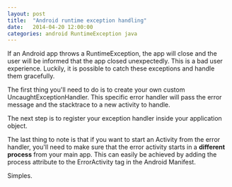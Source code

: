 ```yaml
---
layout: post
title:  "Android runtime exception handling"
date:   2014-04-20 12:00:00
categories: android RuntimeException java
---
```

If an Android app throws a RuntimeException, the app will close and the user will be informed that the app closed unexpectedly. This is a bad user experience. Luckily, it is possible to catch these exceptions and handle them gracefully.

The first thing you'll need to do is to create your own custom UncaughtExceptionHandler. This specific error handler will pass the error message and the stacktrace to a new activity to handle.

<script src="https://gist.github.com/AesSedai101/ca81c6bdc0b97fce5e36.js"></script>
The next step is to register your exception handler inside your application object.

<script src="https://gist.github.com/AesSedai101/166803608c63d77cd7ad.js"></script>
The last thing to note is that if you want to start an Activity from the error handler, you'll need to make sure that the error activity starts in a **different process** from your main app. This can easily be achieved by adding the process attribute to the ErrorActivity tag in the Android Manifest.

<script src="https://gist.github.com/AesSedai101/af470e1d0c7eb4216744.js"></script>

Simples.